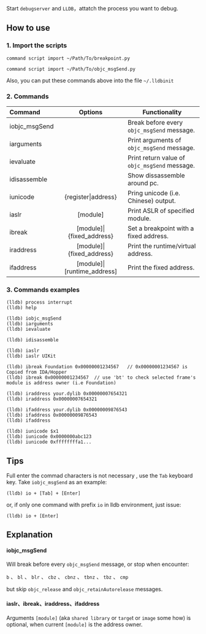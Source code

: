 

Start `debugserver` and `LLDB`，attatch the process you want to debug.

## How to use

### 1. Import the scripts

`command script import ~/Path/To/breakpoint.py`

`command script import ~/Path/To/objc_msgSend.py`

Also, you can put these commands above into the file `~/.lldbinit` 

### 2. Commands

Command       | Options  | Functionality
:------------ | :------: | ----
iobjc_msgSend |          | Break before every `objc_msgSend` message.
iarguments    |          | Print arguments of `objc_msgSend` message.
ievaluate     |          | Print return value of `objc_msgSend` message.
idisassemble  |          | Show dissassemble around pc.
iunicode      | {register\|address} | Pring unicode (i.e. Chinese) output.
iaslr  		  | [module] | Print ASLR of specified module.
ibreak  	  | [module]\|{fixed_address} | Set a breakpoint with a fixed address.
iraddress     | [module]\|{fixed_address} | Print the runtime/virtual address.
ifaddress  |  [module]\|[runtime_address] | Print the fixed address.

### 3. Commands examples

```
(lldb) process interrupt
(lldb) help

(lldb) iobjc_msgSend
(lldb) iarguments
(lldb) ievaluate

(lldb) idisassemble

(lldb) iaslr
(lldb) iaslr UIKit

(lldb) ibreak Foundation 0x00000001234567   // 0x00000001234567 is Copied from IDA/Hopper
(lldb) ibreak 0x00000001234567  // use 'bt' to check selected frame's module is address owner (i.e Foundation)

(lldb) iraddress your.dylib 0x00000007654321 
(lldb) iraddress 0x00000007654321

(lldb) ifaddress your.dylib 0x00000009876543
(lldb) ifaddress 0x00000009876543
(lldb) ifaddress

(lldb) iunicode $x1
(lldb) iunicode 0x0000000abc123
(lldb) iunicode 0xffffffffa1...
```


## Tips

Full enter the commad characters is not necessary , use the `Tab` keyboard key. Take `iobjc_msgSend` as an example:

`(lldb) io + [Tab] + [Enter]`

or, if only one command with prefix `io` in lldb environment, just issue:

`(lldb) io + [Enter]`



## Explanation

#### iobjc_msgSend
Will break before every `objc_msgSend` message, or stop when encounter:

`b` 、 `bl` 、 `blr` 、 `cbz` 、 `cbnz` 、 `tbnz` 、 `tbz` 、 `cmp`

but skip `objc_release` and `objc_retainAutorelease` messages.

#### iaslr、ibreak、iraddress、ifaddress
Arguments `[module]` (aka `shared library` or `targe`t or `image` some how) is optional, when current `[module]` is the address owner. 


